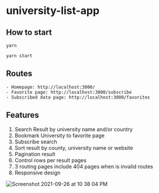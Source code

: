 # university-list-app

## How to start

`yarn`

`yarn start`

## Routes
    - Homepage: http://localhost:3000/
    - Favorite page: http://localhost:3000/subscribe
    - Subscribed data page: http://localhost:3000/favorites

## Features
1. Search Result by university name and/or country
2. Bookmark University to favorite page
3. Subscribe search
4. Sort result by county, university name or website
5. Pagination result
6. Control rows per result pages
7. 3 routing pages include 404 pages when is invalid routes
8. Responsive design


![Screenshot 2021-09-26 at 10 38 04 PM](https://user-images.githubusercontent.com/11750574/134812416-62a11fca-0b36-4c65-b6d5-43b6133a5ea4.png)
